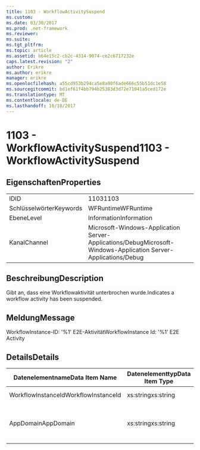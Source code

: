 ```yaml
---
title: 1103 - WorkflowActivitySuspend
ms.custom: 
ms.date: 03/30/2017
ms.prod: .net-framework
ms.reviewer: 
ms.suite: 
ms.tgt_pltfrm: 
ms.topic: article
ms.assetid: b64e15c2-cb2c-4314-9074-ce2c6717232e
caps.latest.revision: "2"
author: Erikre
ms.author: erikre
manager: erikre
ms.openlocfilehash: a55cd953b294ca5e8a90f6ade666c55b51dc1e58
ms.sourcegitcommit: bd1ef61f4bb794b25383d3d72e71041a5ced172e
ms.translationtype: MT
ms.contentlocale: de-DE
ms.lasthandoff: 10/18/2017
---
```

# <a name="1103---workflowactivitysuspend"></a><span data-ttu-id="53a9b-102">1103 - WorkflowActivitySuspend</span><span class="sxs-lookup"><span data-stu-id="53a9b-102">1103 - WorkflowActivitySuspend</span></span>
## <a name="properties"></a><span data-ttu-id="53a9b-103">Eigenschaften</span><span class="sxs-lookup"><span data-stu-id="53a9b-103">Properties</span></span>  
  
|||  
|-|-|  
|<span data-ttu-id="53a9b-104">ID</span><span class="sxs-lookup"><span data-stu-id="53a9b-104">ID</span></span>|<span data-ttu-id="53a9b-105">1103</span><span class="sxs-lookup"><span data-stu-id="53a9b-105">1103</span></span>|  
|<span data-ttu-id="53a9b-106">Schlüsselwörter</span><span class="sxs-lookup"><span data-stu-id="53a9b-106">Keywords</span></span>|<span data-ttu-id="53a9b-107">WFRuntime</span><span class="sxs-lookup"><span data-stu-id="53a9b-107">WFRuntime</span></span>|  
|<span data-ttu-id="53a9b-108">Ebene</span><span class="sxs-lookup"><span data-stu-id="53a9b-108">Level</span></span>|<span data-ttu-id="53a9b-109">Information</span><span class="sxs-lookup"><span data-stu-id="53a9b-109">Information</span></span>|  
|<span data-ttu-id="53a9b-110">Kanal</span><span class="sxs-lookup"><span data-stu-id="53a9b-110">Channel</span></span>|<span data-ttu-id="53a9b-111">Microsoft-Windows-Application Server-Applications/Debug</span><span class="sxs-lookup"><span data-stu-id="53a9b-111">Microsoft-Windows-Application Server-Applications/Debug</span></span>|  
  
## <a name="description"></a><span data-ttu-id="53a9b-112">Beschreibung</span><span class="sxs-lookup"><span data-stu-id="53a9b-112">Description</span></span>  
 <span data-ttu-id="53a9b-113">Gibt an, dass eine Workflowaktivität unterbrochen wurde.</span><span class="sxs-lookup"><span data-stu-id="53a9b-113">Indicates a workflow activity has been suspended.</span></span>  
  
## <a name="message"></a><span data-ttu-id="53a9b-114">Meldung</span><span class="sxs-lookup"><span data-stu-id="53a9b-114">Message</span></span>  
 <span data-ttu-id="53a9b-115">WorkflowInstance-ID: '%1' E2E-Aktivität</span><span class="sxs-lookup"><span data-stu-id="53a9b-115">WorkflowInstance Id: '%1' E2E Activity</span></span>  
  
## <a name="details"></a><span data-ttu-id="53a9b-116">Details</span><span class="sxs-lookup"><span data-stu-id="53a9b-116">Details</span></span>  
  
|<span data-ttu-id="53a9b-117">Datenelementname</span><span class="sxs-lookup"><span data-stu-id="53a9b-117">Data Item Name</span></span>|<span data-ttu-id="53a9b-118">Datenelementtyp</span><span class="sxs-lookup"><span data-stu-id="53a9b-118">Data Item Type</span></span>|<span data-ttu-id="53a9b-119">Beschreibung</span><span class="sxs-lookup"><span data-stu-id="53a9b-119">Description</span></span>|  
|--------------------|--------------------|-----------------|  
|<span data-ttu-id="53a9b-120">WorkflowInstanceId</span><span class="sxs-lookup"><span data-stu-id="53a9b-120">WorkflowInstanceId</span></span>|<span data-ttu-id="53a9b-121">xs:string</span><span class="sxs-lookup"><span data-stu-id="53a9b-121">xs:string</span></span>|<span data-ttu-id="53a9b-122">Die Instanz-ID für den Workflow.</span><span class="sxs-lookup"><span data-stu-id="53a9b-122">The workflow instance id.</span></span>|  
|<span data-ttu-id="53a9b-123">AppDomain</span><span class="sxs-lookup"><span data-stu-id="53a9b-123">AppDomain</span></span>|<span data-ttu-id="53a9b-124">xs:string</span><span class="sxs-lookup"><span data-stu-id="53a9b-124">xs:string</span></span>|<span data-ttu-id="53a9b-125">Die von AppDomain.CurrentDomain.FriendlyName zurückgegebene Zeichenfolge.</span><span class="sxs-lookup"><span data-stu-id="53a9b-125">The string returned by AppDomain.CurrentDomain.FriendlyName.</span></span>|
